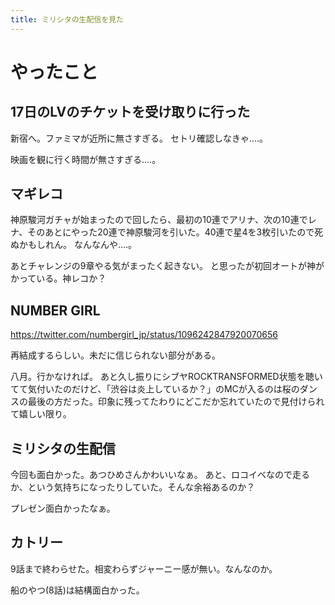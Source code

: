```yaml
---
title: ミリシタの生配信を見た
---
```


# やったこと

## 17日のLVのチケットを受け取りに行った

新宿へ。ファミマが近所に無さすぎる。
セトリ確認しなきゃ‥‥。

映画を観に行く時間が無さすぎる‥‥。

## マギレコ

神原駿河ガチャが始まったので回したら、最初の10連でアリナ、次の10連でレナ、そのあとにやった20連で神原駿河を引いた。40連で星4を3枚引いたので死ぬかもしれん。
なんなんや‥‥。

あとチャレンジの9章やる気がまったく起きない。
と思ったが初回オートが神がかっている。神レコか？

## NUMBER GIRL

https://twitter.com/numbergirl_jp/status/1096242847920070656

再結成するらしい。未だに信じられない部分がある。

八月。行かなければ。
あと久し振りにシブヤROCKTRANSFORMED状態を聴いてて気付いたのだけど、「渋谷は炎上しているか？」のMCが入るのは桜のダンスの最後の方だった。印象に残ってたわりにどこだか忘れていたので見付けられて嬉しい限り。

## ミリシタの生配信

今回も面白かった。あつひめさんかわいいなぁ。
あと、ロコイベなので走るか、という気持ちになったりしていた。そんな余裕あるのか？

プレゼン面白かったなぁ。

## カトリー

9話まで終わらせた。相変わらずジャーニー感が無い。なんなのか。

船のやつ(8話)は結構面白かった。
